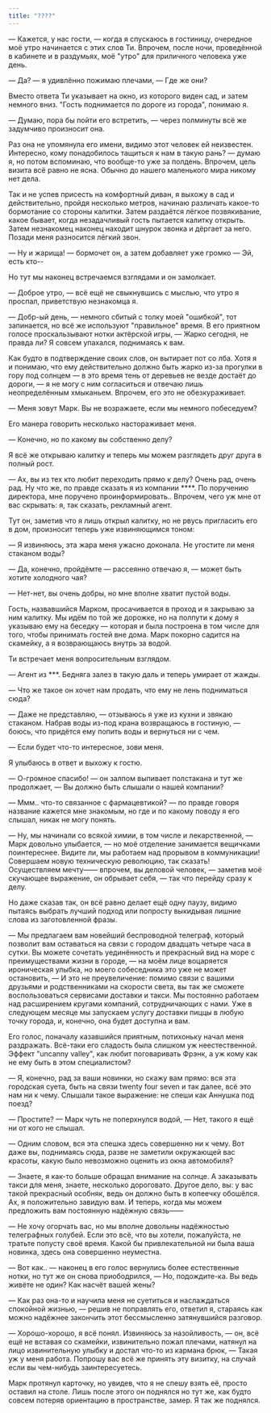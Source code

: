 ```yaml
---
title: "????"
---
```


— Кажется, у нас гости, — когда я спускаюсь в гостиницу, очередное моё утро
начинается с этих слов Ти. Впрочем, после ночи, проведённой в кабинете и в
раздумьях, моё "утро" для приличного человека уже день.

— Да? — я удивлённо пожимаю плечами, — Где же они?

Вместо ответа Ти указывает на окно, из которого виден сад, и затем немного
вниз. "Гость поднимается по дороге из города", понимаю я.

— Думаю, пора бы пойти его встретить, — через полминуты всё же задумчиво
произносит она.

Раз она не упомянула его имени, видимо этот человек ей неизвестен. Интересно,
кому понадобилось тащиться к нам в такую рань? — думаю я, но потом вспоминаю,
что вообще-то уже за полдень. Впрочем, цель визита всё равно не ясна. Обычно до
нашего маленького мира никому нет дела.

Так и не успев присесть на комфортный диван, я выхожу в сад и действительно,
пройдя несколько метров, начинаю различать какое-то бормотание со стороны
калитки. Затем раздаётся лёгкое позвякивание, какое бывает, когда незадачливый
гость пытается калитку открыть. Затем незнакомец наконец находит шнурок звонка и
дёргает за него. Позади меня разносится лёгкий звон.

— Ну и жарища! — бормочет он, а затем добавляет уже громко — Эй, есть кто--

Но тут мы наконец встречаемся взглядами и он замолкает.

— Доброе утро, — всё ещё не свыкнувшись с мыслью, что утро я проспал,
приветствую незнакомца я.

— Добр-ый день, — немного сбитый с толку моей "ошибкой", тот запинается, но всё
же используют "правильное" время. В его приятном голосе проскальзывают нотки
актёрской игры, — Жарко сегодня, не правда ли? Я совсем упахался, поднимаясь к
вам.

Как будто в подтверждение своих слов, он вытирает пот со лба. Хотя я и понимаю,
что ему действительно должно быть жарко из-за прогулки в гору под солнцем — в
это время тень от деревьев не везде достаёт до дороги, — я не могу с ним
согласиться и отвечаю лишь неопределённым хмыканьем. Впрочем, его это не
обезкураживает.

— Меня зовут Марк. Вы не возражаете, если мы немного побеседуем?

Его манера говорить несколько настораживает меня.

— Конечно, но по какому вы собственно делу?

Я всё же открываю калитку и теперь мы можем разглядеть друг друга в полный рост.

— Ах, вы из тех кто любит переходить прямо к делу? Очень рад, очень рад. Ну что
же, по правде сказать я из компании ****. По поручению директора, мне поручено
проинформировать.. Впрочем, чего уж мне от вас скрывать: я, так сказать,
рекламный агент.

Тут он, заметив что я лишь открыл калитку, но не рвусь пригласить его в дом,
произносит теперь уже извиняющимся тоном:

— Я извиняюсь, эта жара меня ужасно доконала. Не угостите ли меня стаканом воды?

— Да, конечно, пройдёмте — рассеянно отвечаю я, — может быть хотите холодного
чая?

— Нет-нет, вы очень добры, но мне вполне хватит пустой воды.

Гость, назвавшийся Марком, просачивается в проход и я закрываю за ним
калитку. Мы идём по той же дорожке, но на полпути к дому я указываю ему на
беседку — которая и была построена в том числе для того, чтобы принимать гостей
вне дома. Марк покорно садится на скамейку, а я возврающаюсь внутрь за водой.

Ти встречает меня вопросительным взглядом.

— Агент из ***. Бедняга залез в такую даль и теперь умирает от жажды.

— Что же такое он хочет нам продать, что ему не лень подниматься сюда?

— Даже не представляю, — отзываюсь я уже из кухни и звякаю стаканом. Набрав воды
из-под крана возвращаюсь в гостиную, — боюсь, что придётся ему попить воды и
вернуться ни с чем.

— Если будет что-то интересное, зови меня.

Я улыбаюсь в ответ и выхожу к гостю.

— О-громное спасибо! — он залпом выпивает полстакана и тут же продолжает, — Вы
должно быть слышали о нашей компании?

— Ммм.. что-то связанное с фармацевтикой? — по правде говоря название кажется
мне знакомым, но где и по какому поводу я его слышал, никак не могу понять.

— Ну, мы начинали со всякой химии, в том числе и лекарственной, — Марк довольно
улыбается, — но моё отделение занимается вещичками поинтереснее. Видите ли, мы
работаем над прорывом в коммуникации! Совершаем новую техническую революцию, так
сказать! Осуществляем мечту—— впрочем, вы деловой человек, — заметив моё
скучающее выражение, он обрывает себя, — так что перейду сразу к делу.

Но даже сказав так, он всё равно делает ещё одну паузу, видимо пытаясь выбрать
лучший подход или попросту выкидывая лишние слова из заготовленной фразы.

— Мы предлагаем вам новейший беспроводной телеграф, который позволит вам
оставаться на связи с городом двадцать четыре часа в сутки. Вы можете сочетать
уединённость и прекрасный вид на море с преимуществами жизни в городе, — на моём
лице воцаряется ироническая улыбка, но моего собеседника это уже не может
остановить, — И это не преувеличение: помимо связи с вашими друзьями и
родственниками на скорости света, вы так же сможете воспользоваться сервисами
доставки и такси. Мы постоянно работаем над расширением кругами компаний,
сотрудничающих с нами. Уже в следующем месяце мы запускаем услугу доставки пиццы
в любую точку города, и, конечно, она будет доступна и вам.

Его голос, поначалу казавшийся приятным, потихоньку начал меня
раздражать. Всё-таки его сладость была слишком уж неестественной. Эффект
"uncanny valley", как любит поговаривать Фрэнк, а уж кому как не ему быть в этом
специалистом?

— Я, конечно, рад за ваши новинки, но скажу вам прямо: вся эта городская суета,
быть на связи twenty four seven и так далее, всё это нам ни к чему. Слышали
такое выражение: не спеши как Аннушка под поезд?

— Простите? — Марк чуть не поперхнулся водой, — Нет, такого я ещё ни от кого не
слышал.

— Одним словом, вся эта спешка здесь совершенно ни к чему. Вот даже вы,
поднимаясь сюда, разве не заметили окружающей вас красоты, какую было невозможно
оценить из окна автомобиля?

— Знаете, я как-то больше обращал внимание на солнце. А заказывать такси для
меня, знаете, несколько дороговато. Другое дело, вы: у вас такой прекрасный
особняк, ведь он должно быть в копеечку обошёлся. Ах, я положительно завидую
вам. И теперь, когда мы можем предложить вам постоянную надёжную связь——

— Не хочу огорчать вас, но мы вполне довольны надёжностью телеграфных
голубей. Если это всё, что вы хотели, пожалуйста, не тратьте попусту своё
время. Какой бы привлекательной ни была ваша новинка, здесь она совершенно
неуместна.

— Вот как.. — наконец в его голос вернулись более естественные нотки, но тут же
он снова приободрился, — Но, подождите-ка. Вы ведь живёте не один? Как насчёт
вашей жены?

— Как раз она-то и научила меня не суетиться и наслаждаться спокойной жизнью, —
решив не поправлять его, ответил я, стараясь как можно надёжнее закончить этот
бессмысленно затянувшийся разговор.

— Хорошо-хорошо, я всё понял. Извиняюсь за назойливость, — он, всё ещё не
вставая со скамейки, извинительно пожал плечами, натянул на лицо извинительную
улыбку и достал что-то из кармана брюк, — Такая уж у меня работа. Попрошу вас
всё же принять эту визитку, на случай если вы чем-нибудь заинтересуетесь.

Марк протянул карточку, но увидев, что я не спешу взять её, просто оставил на
столе. Лишь после этого он поднялся но тут же, как будто совсем потеряв
ориентацию в пространстве, замер. Я так же поднялся.
